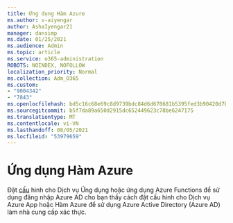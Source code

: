 ```yaml
---
title: Ứng dụng Hàm Azure
ms.author: v-aiyengar
author: AshaIyengar21
manager: dansimp
ms.date: 01/25/2021
ms.audience: Admin
ms.topic: article
ms.service: o365-administration
ROBOTS: NOINDEX, NOFOLLOW
localization_priority: Normal
ms.collection: Adm_O365
ms.custom:
- "9004342"
- "7843"
ms.openlocfilehash: bd5c16c68e69c8d9739bdc84d6d678681b5395fed3b90420d7b78cc47664eaed
ms.sourcegitcommit: b5f7da89a650d2915dc652449623c78be6247175
ms.translationtype: MT
ms.contentlocale: vi-VN
ms.lasthandoff: 08/05/2021
ms.locfileid: "53979659"
---
```

# <a name="azure-function-apps"></a>Ứng dụng Hàm Azure

Đặt [cấu](https://docs.microsoft.com/azure/app-service/configure-authentication-provider-aad) hình cho Dịch vụ Ứng dụng hoặc ứng dụng Azure Functions để sử dụng đăng nhập Azure AD cho bạn thấy cách đặt cấu hình cho Dịch vụ Azure App hoặc Hàm Azure để sử dụng Azure Active Directory (Azure AD) làm nhà cung cấp xác thực.